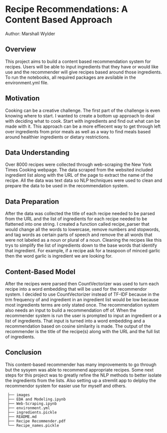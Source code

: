# Recipe Recommendations: A Content Based Approach
Author: Marshall Wylder

## Overview
This project aims to build a content based recommendation system for recipes. Users will be able to input ingredients that they have or would like use and the recommender will give recipes based around those ingredients. To run the notebooks, all required packages are avsilable in the environment.yml file.


## Motivation
Cooking can be a creative challenge. The first part of the challenge is even knowing where to start. I wanted to create a bottom up approach to deal with deciding what to cook. Start with ingredients and find out what can be made with it. This approach can be a more effiecent way to get through left over ingredients from prior meals as well as a way to find meals based around healthier ingredients or dietary restrictions.


## Data Understanding
Over 8000 recipes were collected through web-scraping the New York Times Cooking webpage. The data scraped from the websited included ingredient list along with the URL of the page to extract the name of the recipe. All the data was text data so NLP techniques were used to clean and prepare the data to be used in the recommendation system.

## Data Preparation
After the data was collected the title of each recipe needed to be parsed from the URL and the list of ingredients for each recipe needed to be flattened into one string. I created a function called recipe_parser that would change all the words to lowercase, remove numbers and stopwords, and tag words as certain parts of speech and remove the all words that were not labeled as a noun or plural of a noun. Cleaning the recipes like this trys to simplify the list of ingredients down to the base words that identify that ingredient. For example, if a recipe ask for a teaspoon of minced garlic then the word garlic is ingredient we are looking for. 


## Content-Based Model 
After the recipes were parsed then CountVectorizer was used to turn each recipe into a word embedding that will be used for the recommendor system. I decided to use CountVectorizer instead of TF-IDF because in the trm frequency of and ingredient in an ingredient list would be low because most ingredients terms are only stated once. The recommendation system also needs an input to build a recommendation off of. When the recommender system is run the user is prompted to input an ingredient or a list of ingredients. That input is turned into a word embedding and a recommendation based on cosine similarity is made. The output of the recommender is the title of the recipe(s) along with the URL and the full list of ingredients.

## Conclusion
This content-based recommender has many improvements to go through but the sysyem was able to recommend appropriate recipes. Some next steps for this project was to greatly refine the NLP methods to better isolate the ingredients from the lists. Also setting up a stremlit app to delploy the recommendor system for easier use for myself and others.

```
 ├── images
 ├── EDA and Modeling.ipynb
 ├── Web-Scraping.ipynb
 ├── environment.yml
 ├── ingredients.pickle
 ├── README.md
 ├── Recipe Recommender.pdf
 └── Recipe_names.pickle

```


